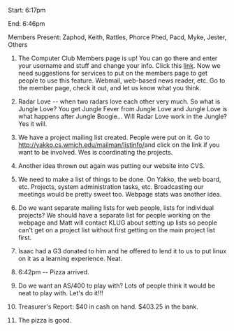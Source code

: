 Start: 6:17pm </p><p>
End: 6:46pm </p><p>
Members Present: Zaphod, Keith, Rattles, Phorce Phed, Pacd, Myke, Jester, Others </p><p>
1. The Computer Club Members page is up!  You can go there and enter your username and stuff and change your info.  Click this <a  href="http://yakko.cs.wmich.edu/members/">link</a>.  Now we need suggestions for services to put on the members page to get people to use this feature. Webmail, web-based news reader, etc.  Go to the member page, check it out, and let us know what you think. </p><p>
2. Radar Love -- when two radars love each other very much.  So what is Jungle Love?  You get Jungle Fever from Jungle Love and Jungle Love is what happens after Jungle Boogie... Will Radar Love work in the Jungle?  Yes it will. </p><p>
3. We have a project mailing list created.  People were put on it.  Go to <a href="http://yakko.cs.wmich.edu/mailman/listinfo/"> http://yakko.cs.wmich.edu/mailman/listinfo/</a>and click on the link if you want to be involved.  Wes is coordinating the projects. </p><p>
4. Another idea thrown out again was putting our website into CVS. </p><p>
5. We need to make a list of things to be done.  On Yakko, the web board, etc. Projects, system administration tasks, etc.  Broadcasting our meetings would be pretty sweet too.  Webpage stats was another idea. </p><p>
6. Do we want separate mailing lists for web people, lists for individual projects?  We should have a separate list for people working on the webpage and Matt will contact KLUG about setting up lists so people can't get on a project list without first getting on the main project list first. </p><p>
7. Isaac had a G3 donated to him and he offered to lend it to us to put linux on it as a learning experience.  Neat. </p><p>
8. 6:42pm -- Pizza arrived. </p><p>
9. Do we want an AS/400 to play with?  Lots of people think it would be neat to play with.  Let's do it!!! </p><p>
10. Treasurer's Report: $40 in cash on hand.  $403.25 in the bank. </p><p>
11. The pizza is good. </p>
